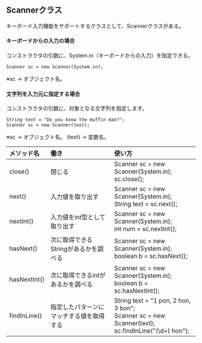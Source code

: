## Scannerクラス
キーボード入力機能をサポートするクラスとして、Scannerクラスがある。
#### キーボードからの入力の場合
コンストラクタの引数に、System.in（キーボードからの入力）を指定できる。

```
Scanner sc = new Scanner(System.in);
```
※sc → オブジェクト名。

#### 文字列を入力元に指定する場合
コンストラクタの引数に、対象となる文字列を指定します。

```
String text = "Do you know the muffin man?";
Scanner sc = new Scanner(text);
```
※sc → オブジェクト名。
 (text) → 変数名。

|メソッド名|働き|使い方|
|:--|:--|:--|
|close()|閉じる|Scanner sc = new Scanner(System.in);<br>sc.close();|
|next()|入力値を取り出す|Scanner sc = new Scanner(System.in);<br>String text = sc.next();|
|nextInt()|入力値をint型として取り出す|Scanner sc = new Scanner(System.in);<br>int num = sc.nextInt();|
|hasNext()|次に取得できるStringがあるかを調べる|Scanner sc = new Scanner(System.in);<br>boolean b = sc.hasNext();|
|hasNextInt()|次に取得できるintがあるかを調べる|Scanner sc = new Scanner(System.in);<br>boolean b = sc.hasNextInt();|
|findInLine()|指定したパターンにマッチする値を取得する|String text = "1 pon, 2 hon, 3 bon";<br>Scanner sc = new Scanner(text);<br>sc.findInLine("(\\d+) hon");|
